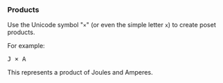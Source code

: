 ### Products

Use the Unicode symbol "``×``" (or even the simple letter ``x``) to create poset products.

For example:

<pre class='mcdp_poset'>
J × A
</pre>

This represents a product of Joules and Amperes.



